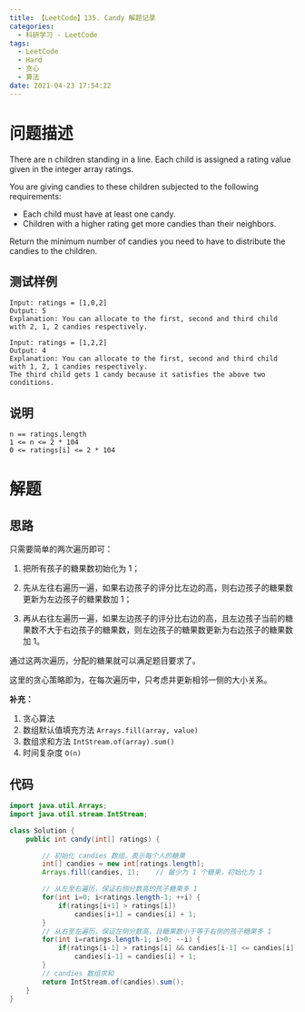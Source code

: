 ```yaml
---
title: 【LeetCode】135. Candy 解题记录
categories:
  - 科研学习 - LeetCode
tags:
  - LeetCode
  - Hard
  - 贪心
  - 算法
date: 2021-04-23 17:54:22
---
```



# 问题描述

There are n children standing in a line. Each child is assigned a rating value given in the integer array ratings.

You are giving candies to these children subjected to the following requirements:

- Each child must have at least one candy.
- Children with a higher rating get more candies than their neighbors.

Return the minimum number of candies you need to have to distribute the candies to the children.

## 测试样例

```
Input: ratings = [1,0,2]
Output: 5
Explanation: You can allocate to the first, second and third child with 2, 1, 2 candies respectively.
```

```
Input: ratings = [1,2,2]
Output: 4
Explanation: You can allocate to the first, second and third child with 1, 2, 1 candies respectively.
The third child gets 1 candy because it satisfies the above two conditions.
```

## 说明

```
n == ratings.length
1 <= n <= 2 * 104
0 <= ratings[i] <= 2 * 104
```

# 解题

## 思路

只需要简单的两次遍历即可：

1. 把所有孩子的糖果数初始化为 1；
   
2. 先从左往右遍历一遍，如果右边孩子的评分比左边的高，则右边孩子的糖果数更新为左边孩子的糖果数加 1；
   
3. 再从右往左遍历一遍，如果左边孩子的评分比右边的高，且左边孩子当前的糖果数不大于右边孩子的糖果数，则左边孩子的糖果数更新为右边孩子的糖果数加 1。

通过这两次遍历，分配的糖果就可以满足题目要求了。

这里的贪心策略即为，在每次遍历中，只考虑并更新相邻一侧的大小关系。

**补充：**

1. 贪心算法
2. 数组默认值填充方法 `Arrays.fill(array, value)`
3. 数组求和方法 `IntStream.of(array).sum()`
4. 时间复杂度 `O(n)`

## 代码

```java
import java.util.Arrays;
import java.util.stream.IntStream;

class Solution {
    public int candy(int[] ratings) {

        // 初始化 candies 数组，表示每个人的糖果
        int[] candies = new int[ratings.length];
        Arrays.fill(candies, 1);    // 最少为 1 个糖果，初始化为 1

        // 从左至右遍历，保证右侧分数高的孩子糖果多 1
        for(int i=0; i<ratings.length-1; ++i) {
            if(ratings[i+1] > ratings[i])
                candies[i+1] = candies[i] + 1;
        }
        // 从右至左遍历，保证左侧分数高，且糖果数小于等于右侧的孩子糖果多 1
        for(int i=ratings.length-1; i>0; --i) {
            if(ratings[i-1] > ratings[i] && candies[i-1] <= candies[i])
                candies[i-1] = candies[i] + 1;
        }
        // candies 数组求和
        return IntStream.of(candies).sum();
    }
}
```

